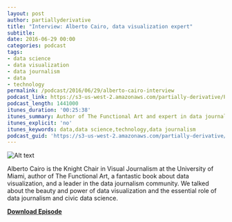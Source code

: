 ```yaml
---
layout: post
author: partiallyderivative
title: "Interview: Alberto Cairo, data visualization expert"
subtitle: 
date: 2016-06-29 00:00
categories: podcast
tags:
- data science
- data visualization
- data journalism
- data
- technology
permalink: /podcast/2016/06/29/alberto-cairo-interview
podcast_link: https://s3-us-west-2.amazonaws.com/partially-derivative/Partially_Derivative_Alberto_Cairo.mp3
podcast_length: 1441000
itunes_duration: '00:25:38'
itunes_summary: Author of The Functional Art and expert in data journalism
itunes_explicit: 'no'
itunes_keywords: data,data science,technology,data journalism
podcast_guid: 'https://s3-us-west-2.amazonaws.com/partially-derivative/Partially_Derivative_Alberto_Cairo.mp3'
---
```


![Alt text](https://interactive.miami.edu/wp-content/uploads/2012/09/alberto.jpg)

Alberto Cairo is the Knight Chair in Visual Journalism at the University of Miami, author of The Functional Art, a fantastic book about data visualization, and a leader in the data journalism community. We talked about the beauty and power of data visualization and the essential role of data journalism and civic data science.       

[**Download Episode**](https://s3-us-west-2.amazonaws.com/partially-derivative/Partially_Derivative_Alberto_Cairo.mp3)